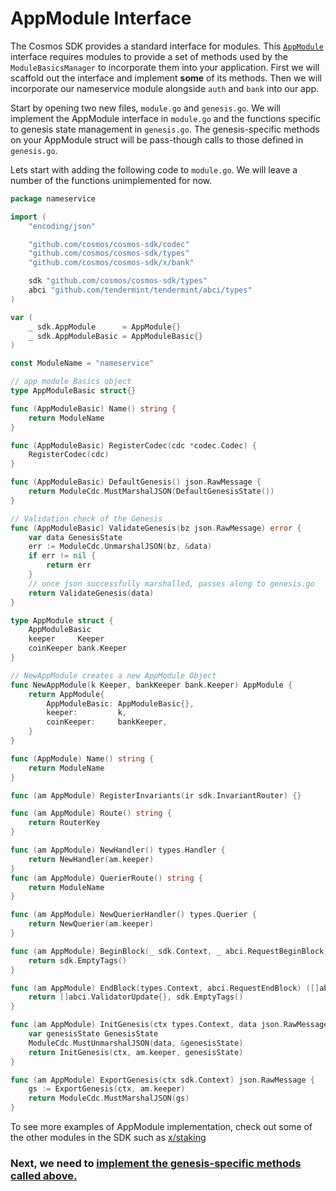 # AppModule Interface

The Cosmos SDK provides a standard interface for modules. This [`AppModule`](https://github.com/cosmos/cosmos-sdk/blob/master/types/module.go) interface requires modules to provide a set of methods used by the `ModuleBasicsManager` to incorporate them into your application. First we will scaffold out the interface and implement **some** of its methods. Then we will incorporate our nameservice module alongside `auth` and `bank` into our app.

Start by opening two new files, `module.go` and `genesis.go`. We will implement the AppModule interface in `module.go` and the functions specific to genesis state management in `genesis.go`. The genesis-specific methods on your AppModule struct will be pass-though calls to those defined in `genesis.go`.

Lets start with adding the following code to `module.go`. We will leave a number of the functions unimplemented for now.

```go
package nameservice

import (
	"encoding/json"

	"github.com/cosmos/cosmos-sdk/codec"
	"github.com/cosmos/cosmos-sdk/types"
	"github.com/cosmos/cosmos-sdk/x/bank"

	sdk "github.com/cosmos/cosmos-sdk/types"
	abci "github.com/tendermint/tendermint/abci/types"
)

var (
	_ sdk.AppModule      = AppModule{}
	_ sdk.AppModuleBasic = AppModuleBasic{}
)

const ModuleName = "nameservice"

// app module Basics object
type AppModuleBasic struct{}

func (AppModuleBasic) Name() string {
	return ModuleName
}

func (AppModuleBasic) RegisterCodec(cdc *codec.Codec) {
	RegisterCodec(cdc)
}

func (AppModuleBasic) DefaultGenesis() json.RawMessage {
	return ModuleCdc.MustMarshalJSON(DefaultGenesisState())
}

// Validation check of the Genesis
func (AppModuleBasic) ValidateGenesis(bz json.RawMessage) error {
	var data GenesisState
	err := ModuleCdc.UnmarshalJSON(bz, &data)
	if err != nil {
		return err
	}
	// once json successfully marshalled, passes along to genesis.go
	return ValidateGenesis(data)
}

type AppModule struct {
	AppModuleBasic
	keeper     Keeper
	coinKeeper bank.Keeper
}

// NewAppModule creates a new AppModule Object
func NewAppModule(k Keeper, bankKeeper bank.Keeper) AppModule {
	return AppModule{
		AppModuleBasic: AppModuleBasic{},
		keeper:         k,
		coinKeeper:     bankKeeper,
	}
}

func (AppModule) Name() string {
	return ModuleName
}

func (am AppModule) RegisterInvariants(ir sdk.InvariantRouter) {}

func (am AppModule) Route() string {
	return RouterKey
}

func (am AppModule) NewHandler() types.Handler {
	return NewHandler(am.keeper)
}
func (am AppModule) QuerierRoute() string {
	return ModuleName
}

func (am AppModule) NewQuerierHandler() types.Querier {
	return NewQuerier(am.keeper)
}

func (am AppModule) BeginBlock(_ sdk.Context, _ abci.RequestBeginBlock) types.Tags {
	return sdk.EmptyTags()
}

func (am AppModule) EndBlock(types.Context, abci.RequestEndBlock) ([]abci.ValidatorUpdate, types.Tags) {
	return []abci.ValidatorUpdate{}, sdk.EmptyTags()
}

func (am AppModule) InitGenesis(ctx types.Context, data json.RawMessage) []abci.ValidatorUpdate {
	var genesisState GenesisState
	ModuleCdc.MustUnmarshalJSON(data, &genesisState)
	return InitGenesis(ctx, am.keeper, genesisState)
}

func (am AppModule) ExportGenesis(ctx sdk.Context) json.RawMessage {
	gs := ExportGenesis(ctx, am.keeper)
	return ModuleCdc.MustMarshalJSON(gs)
}
```

To see more examples of AppModule implementation, check out some of the other modules in the SDK such as [x/staking](https://github.com/cosmos/cosmos-sdk/blob/master/x/staking/genesis.go)

### Next, we need to [implement the genesis-specific methods called above.](./genesis.md)
